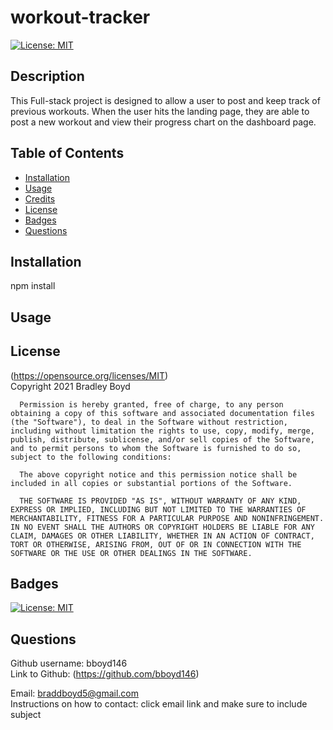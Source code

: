 # workout-tracker 
[![License: MIT](https://img.shields.io/badge/License-MIT-yellow.svg)](https://opensource.org/licenses/MIT)

## Description
This Full-stack project is designed to allow a user to post and keep track of previous workouts. When the user hits the landing page, they are able to post a new workout and view their progress chart on the dashboard page.

## Table of Contents

- [Installation](#Installation)
- [Usage](#Usage)
- [Credits](#Credits)
- [License](#License)
- [Badges](#Badges)
- [Questions](#Questions)

## Installation 
npm install

## Usage 


## License 
(https://opensource.org/licenses/MIT)  
   Copyright 2021 Bradley Boyd

      Permission is hereby granted, free of charge, to any person obtaining a copy of this software and associated documentation files (the "Software"), to deal in the Software without restriction, including without limitation the rights to use, copy, modify, merge, publish, distribute, sublicense, and/or sell copies of the Software, and to permit persons to whom the Software is furnished to do so, subject to the following conditions:
      
      The above copyright notice and this permission notice shall be included in all copies or substantial portions of the Software.
      
      THE SOFTWARE IS PROVIDED "AS IS", WITHOUT WARRANTY OF ANY KIND, EXPRESS OR IMPLIED, INCLUDING BUT NOT LIMITED TO THE WARRANTIES OF MERCHANTABILITY, FITNESS FOR A PARTICULAR PURPOSE AND NONINFRINGEMENT. IN NO EVENT SHALL THE AUTHORS OR COPYRIGHT HOLDERS BE LIABLE FOR ANY CLAIM, DAMAGES OR OTHER LIABILITY, WHETHER IN AN ACTION OF CONTRACT, TORT OR OTHERWISE, ARISING FROM, OUT OF OR IN CONNECTION WITH THE SOFTWARE OR THE USE OR OTHER DEALINGS IN THE SOFTWARE.

## Badges
[![License: MIT](https://img.shields.io/badge/License-MIT-yellow.svg)](https://opensource.org/licenses/MIT)


## Questions
Github username: bboyd146  
Link to Github: (https://github.com/bboyd146)  

Email: braddboyd5@gmail.com  
Instructions on how to contact: click email link and make sure to include subject  
